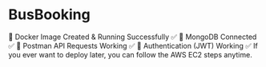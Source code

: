 # BusBooking
🔹 Docker Image Created &amp; Running Successfully ✅ 🔹 MongoDB Connected ✅ 🔹 Postman API Requests Working ✅ 🔹 Authentication (JWT) Working ✅  If you ever want to deploy later, you can follow the AWS EC2 steps anytime.
